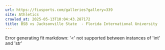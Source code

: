 ```yaml
---
url: https://fiusports.com/galleries?gallery=339
site: Athletics
crawled_at: 2025-05-13T10:04:43.287172
title: BSB vs Jacksonville State  - Florida International University
---
```


Error generating fit markdown: '<' not supported between instances of 'int' and 'str'
